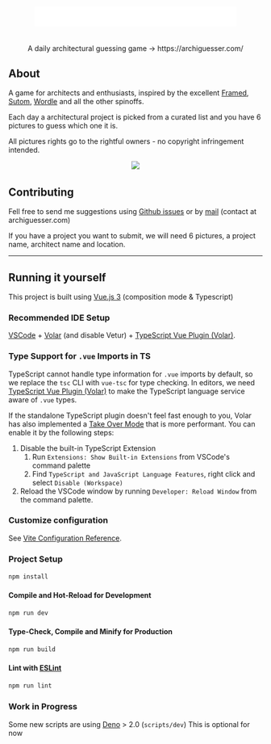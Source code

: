 <div align="center">
   <img src="./public/brand.png" width="400px"/> 
</div>
<br/>
<p align="center">
   A daily architectural guessing game -> https://archiguesser.com/
</p>

## About

A game for architects and enthusiasts, inspired by the excellent [Framed](https://framed.wtf), [Sutom](https://sutom.nocle.fr/), [Wordle](https://https://www.nytimes.com/games/wordle/index.html) and all the other spinoffs.

Each day a architectural project is picked from a curated list and you have 6 pictures to guess which one it is.

All pictures rights go to the rightful owners - no copyright infringement intended.

<div align="center">
   <img width="600px" src="https://user-images.githubusercontent.com/9994935/177162987-b9e78cdb-2c61-479d-8a46-f96b188abd1d.png" />
</div>

## Contributing

Fell free to send me suggestions using [Github issues](https://github.com/flibustier/archiguesser/issues) or by [mail](mailto:contact@archiguesser.com) (contact at archiguesser.com)

If you have a project you want to submit, we will need 6 pictures, a project name, architect name and location.

---

## Running it yourself

This project is built using [Vue.js 3](https://vuejs.org/) (composition mode & Typescript)

### Recommended IDE Setup

[VSCode](https://code.visualstudio.com/) + [Volar](https://marketplace.visualstudio.com/items?itemName=Vue.volar) (and disable Vetur) + [TypeScript Vue Plugin (Volar)](https://marketplace.visualstudio.com/items?itemName=Vue.vscode-typescript-vue-plugin).

### Type Support for `.vue` Imports in TS

TypeScript cannot handle type information for `.vue` imports by default, so we replace the `tsc` CLI with `vue-tsc` for type checking. In editors, we need [TypeScript Vue Plugin (Volar)](https://marketplace.visualstudio.com/items?itemName=Vue.vscode-typescript-vue-plugin) to make the TypeScript language service aware of `.vue` types.

If the standalone TypeScript plugin doesn't feel fast enough to you, Volar has also implemented a [Take Over Mode](https://github.com/johnsoncodehk/volar/discussions/471#discussioncomment-1361669) that is more performant. You can enable it by the following steps:

1. Disable the built-in TypeScript Extension
   1. Run `Extensions: Show Built-in Extensions` from VSCode's command palette
   2. Find `TypeScript and JavaScript Language Features`, right click and select `Disable (Workspace)`
2. Reload the VSCode window by running `Developer: Reload Window` from the command palette.

### Customize configuration

See [Vite Configuration Reference](https://vitejs.dev/config/).

### Project Setup

```sh
npm install
```

#### Compile and Hot-Reload for Development

```sh
npm run dev
```

#### Type-Check, Compile and Minify for Production

```sh
npm run build
```

#### Lint with [ESLint](https://eslint.org/)

```sh
npm run lint
```

### Work in Progress

Some new scripts are using [Deno](https://deno.com/) > 2.0 (`scripts/dev`)
This is optional for now
